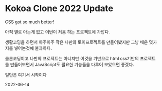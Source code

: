# Kokoa Clone 2022 Update

CSS got so much better!

아직 별로 아는게 없고
이번이 처음 하는 프로젝트에 가깝다.

생활코딩을 하면서 아주아주 작은 나만의 토이프로젝트를 만들어봤지만
그냥 배운 몇가지를 넣어본것에 불과하다.

클론코딩이고 나만의 프로젝트는 아니지만
이것을 기반으로 html css기반의 프로젝트를 만들어보면서
JavaScript도 필요한 기능들을 다루어 보았으면 좋겠다.

일단은 여기서 시작이다

2022-06-14
